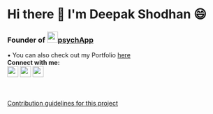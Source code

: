 # Hi there 👋 I'm Deepak Shodhan 😄


### Founder of <img src="https://i.pinimg.com/280x280_RS/cb/fd/3a/cbfd3a04a7cef534637dc631fc12bfe5.jpg" width="25" height="25" />[psychApp](bit.ly/get_pstchApp)


• You can also check out my Portfolio [here](https://deshodhan.github.io/)</br>
**Connect with me:**</br>
[<img src="https://camo.githubusercontent.com/aecaf87326884e8b0466bb799265a13fee7586246ebda3e066cb7fad82a1fd23/68747470733a2f2f63646e2e6a7364656c6976722e6e65742f6e706d2f73696d706c652d69636f6e7340332e302e312f69636f6e732f696e7374616772616d2e737667" width="25" height="25"/>](https://www.instagram.com/psychup_/?hl=en)
[<img src="https://camo.githubusercontent.com/28bbd2596707954793abeff9eb24d343c1c78b7bf184b90294b4b190c6097a65/68747470733a2f2f63646e2e6a7364656c6976722e6e65742f6e706d2f73696d706c652d69636f6e7340332e302e312f69636f6e732f6c696e6b6564696e2e737667" width="25" height="25" target="google.com"/>](https://www.linkedin.com/in/deepak-shodhan/)
[<img src="https://i.pinimg.com/236x/7c/2a/44/7c2a440b0e68d5d7d319e82641f093cb.jpg" width="25" height="25"/>](https://fi.pinterest.com/psychApp_/_created/)


</br></br>
[Contribution guidelines for this project](docs/CONTRIBUTING.md)
<!--
**deShodhan/deShodhan** is a ✨ _special_ ✨ repository because its `README.md` (this file) appears on your GitHub profile.

Here are some ideas to get you started:

- 🔭 I’m currently working on ...
- 🌱 I’m currently learning ...
- 👯 I’m looking to collaborate on ...
- 🤔 I’m looking for help with ...
- 💬 Ask me about ...
- 📫 How to reach me: ...
- 😄 Pronouns: ...
- ⚡ Fun fact: ...
-->

